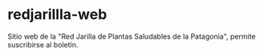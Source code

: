 # redjarillla-web

Sitio web de la "Red Jarilla de Plantas Saludables de la Patagonia", permite suscribirse al boletín.
